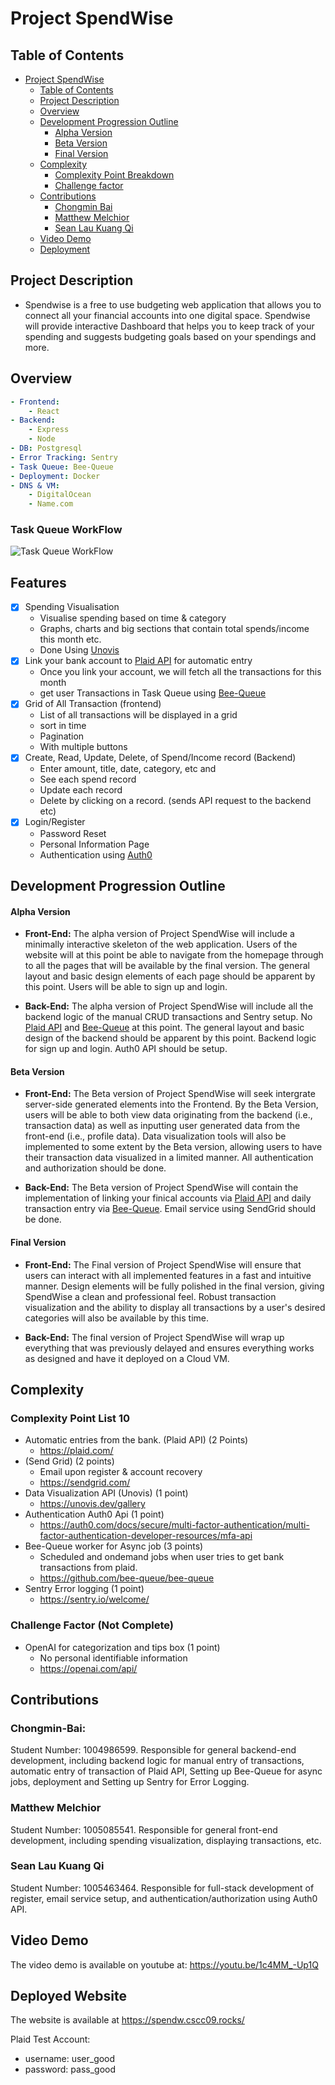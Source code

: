 # Project SpendWise

## Table of Contents

- [Project SpendWise](#project-spendwise)
  - [Table of Contents](#table-of-contents)
  - [Project Description](#project-description)
  - [Overview](#overview)
  - [Development Progression Outline](#development-progression-outline)
    - [Alpha Version](#alpha-version)
    - [Beta Version](#beta-version)
    - [Final Version](#final-version)
  - [Complexity](#complexity)
    - [Complexity Point Breakdown](#complexity-point-list-10)
    - [Challenge factor](#challenge-factor)
  - [Contributions](#contributions)
    - [Chongmin Bai](#chongmin-bai)
    - [Matthew Melchior](#matthew-melchior)
    - [Sean Lau Kuang Qi](#sean-lau-kuang-qi)
  - [Video Demo](#video-demo)
  - [Deployment](#deployed-website)

## Project Description

- Spendwise is a free to use budgeting web application that allows you to connect all your financial accounts into one digital space. Spendwise will provide interactive Dashboard that helps you to keep track of your spending and suggests budgeting goals based on your spendings and more.

## Overview

```yml
- Frontend:
    - React
- Backend:
    - Express
    - Node
- DB: Postgresql
- Error Tracking: Sentry
- Task Queue: Bee-Queue
- Deployment: Docker
- DNS & VM:
    - DigitalOcean
    - Name.com
```

### Task Queue WorkFlow

![Task Queue WorkFlow](./backend/media/TaskQueueWorkFlow.png)

## Features

- [x] Spending Visualisation
  - Visualise spending based on time & category
  - Graphs, charts and big sections that contain total spends/income this month etc.
  - Done Using [Unovis](https://unovis.dev/gallery)
- [x] Link your bank account to [Plaid API](https://plaid.com/) for automatic entry
  - Once you link your account, we will fetch all the transactions for this month
  - get user Transactions in Task Queue using [Bee-Queue](https://github.com/bee-queue/bee-queue)
- [x] Grid of All Transaction (frontend)
  - List of all transactions will be displayed in a grid
  - sort in time
  - Pagination
  - With multiple buttons
- [x] Create, Read, Update, Delete, of Spend/Income record (Backend)
  - Enter amount, title, date, category, etc and
  - See each spend record
  - Update each record
  - Delete by clicking on a record. (sends API request to the backend etc)
- [x] Login/Register
  - Password Reset
  - Personal Information Page
  - Authentication using [Auth0](https://auth0.com/docs/secure/multi-factor-authentication/multi-factor-authentication-developer-resources/mfa-api)

## Development Progression Outline

#### Alpha Version

- **Front-End:** The alpha version of Project SpendWise will include a minimally interactive skeleton of the web application. Users of the website will at this point be able to navigate from the homepage through to all the pages that will be available by the final version. The general layout and basic design elements of each page should be apparent by this point. Users will be able to sign up and login.

- **Back-End:** The alpha version of Project SpendWise will include all the backend logic of the manual CRUD transactions and Sentry setup. No [Plaid API](https://plaid.com/) and [Bee-Queue](https://github.com/bee-queue/bee-queue) at this point. The general layout and basic design of the backend should be apparent by this point. Backend logic for sign up and login. Auth0 API should be setup.

#### Beta Version

- **Front-End:** The Beta version of Project SpendWise will seek intergrate server-side generated elements into the Frontend. By the Beta Version, users will be able to both view data originating from the backend (i.e., transaction data) as well as inputting user generated data from the front-end (i.e., profile data). Data visualization tools will also be implemented to some extent by the Beta version, allowing users to have their transaction data visualized in a limited manner. All authentication and authorization should be done.

- **Back-End:** The Beta version of Project SpendWise will contain the implementation of linking your finical accounts via [Plaid API](https://plaid.com/) and daily transaction entry via [Bee-Queue](https://github.com/bee-queue/bee-queue). Email service using SendGrid should be done.

#### Final Version

- **Front-End:** The Final version of Project SpendWise will ensure that users can interact with all implemented features in a fast and intuitive manner. Design elements will be fully polished in the final version, giving SpendWise a clean and professional feel. Robust transaction visualization and the ability to display all transactions by a user's desired categories will also be available by this time.

- **Back-End:** The final version of Project SpendWise will wrap up everything that was previously delayed and ensures everything works as designed and have it deployed on a Cloud VM.

## Complexity

### Complexity Point List 10

- Automatic entries from the bank. (Plaid API) (2 Points)
  - https://plaid.com/
- (Send Grid) (2 points)
  - Email upon register & account recovery
  - https://sendgrid.com/
- Data Visualization API (Unovis) (1 point)
  - https://unovis.dev/gallery
- Authentication Auth0 Api (1 point)
  - https://auth0.com/docs/secure/multi-factor-authentication/multi-factor-authentication-developer-resources/mfa-api
- Bee-Queue worker for Async job (3 points)
  - Scheduled and ondemand jobs when user tries to get bank transactions from plaid.
  - https://github.com/bee-queue/bee-queue
- Sentry Error logging (1 point)
  - https://sentry.io/welcome/

### Challenge Factor (Not Complete)

- OpenAI for categorization and tips box (1 point)
  - No personal identifiable information
  - https://openai.com/api/

## Contributions

### Chongmin-Bai:

Student Number: 1004986599. Responsible for general backend-end development, including backend logic for manual entry of transactions, automatic entry of transaction of Plaid API, Setting up Bee-Queue for async jobs, deployment and Setting up Sentry for Error Logging.

### Matthew Melchior

Student Number: 1005085541. Responsible for general front-end development, including spending visualization, displaying transactions, etc.

### Sean Lau Kuang Qi

Student Number: 1005463464. Responsible for full-stack development of register, email service setup, and authentication/authorization using Auth0 API.

## Video Demo

The video demo is available on youtube at: https://youtu.be/1c4MM_-Up1Q

## Deployed Website

The website is available at https://spendw.cscc09.rocks/

Plaid Test Account:

- username: user_good
- password: pass_good
